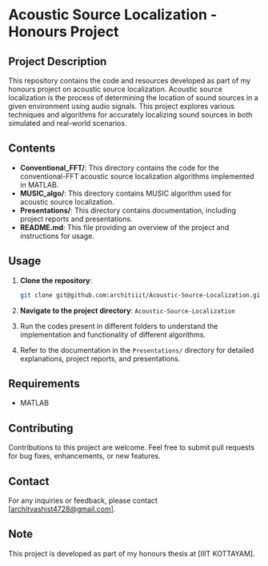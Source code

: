 # Acoustic Source Localization - Honours Project

## Project Description
This repository contains the code and resources developed as part of my honours project on acoustic source localization. Acoustic source localization is the process of determining the location of sound sources in a given environment using audio signals. This project explores various techniques and algorithms for accurately localizing sound sources in both simulated and real-world scenarios.

## Contents
- **Conventional_FFT/**: This directory contains the code for the  conventional-FFT acoustic source localization algorithms implemented in MATLAB.
- **MUSIC_algo/**: This directory contains MUSIC algorithm used for acoustic source localization.
- **Presentations/**: This directory contains documentation, including project reports and presentations.
- **README.md**: This file providing an overview of the project and instructions for usage.

## Usage
1. **Clone the repository**: 
   ```bash
   git clone git@github.com:architiiit/Acoustic-Source-Localization.git

2. **Navigate to the project directory**:
`Acoustic-Source-Localization`


3. Run the codes present in different folders to understand the implementation and functionality of different algorithms.
4. Refer to the documentation in the `Presentations/` directory for detailed explanations, project reports, and presentations.

## Requirements
- MATLAB

## Contributing
Contributions to this project are welcome. Feel free to submit pull requests for bug fixes, enhancements, or new features.


## Contact
For any inquiries or feedback, please contact [architvashist4728@gmail.com].

## Note
This project is developed as part of my honours thesis at [IIIT KOTTAYAM].



